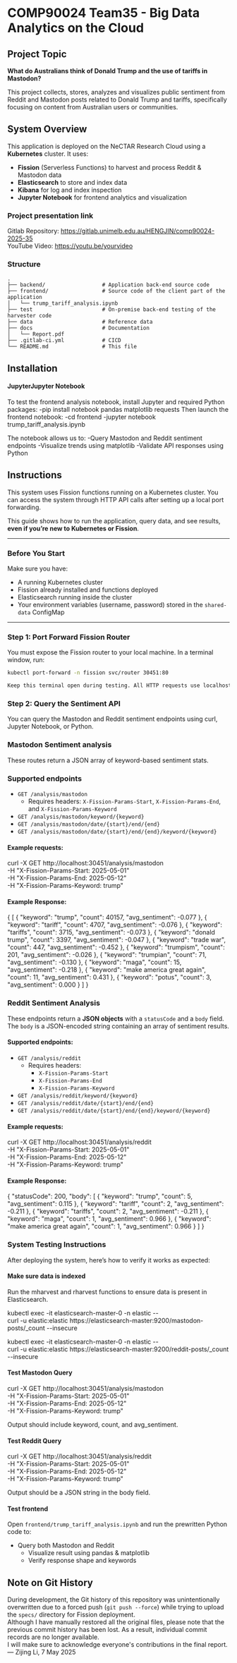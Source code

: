 # COMP90024 Team35 - Big Data Analytics on the Cloud

## Project Topic
**What do Australians think of Donald Trump and the use of tariffs in Mastodon?**

This project collects, stores, analyzes and visualizes public sentiment from Reddit and Mastodon posts related to Donald Trump and tariffs, specifically focusing on content from Australian users or communities.

## System Overview
This application is deployed on the NeCTAR Research Cloud using a **Kubernetes** cluster. It uses:

- **Fission** (Serverless Functions) to harvest and process Reddit & Mastodon data
- **Elasticsearch** to store and index data
- **Kibana** for log and index inspection
- **Jupyter Notebook** for frontend analytics and visualization

### Project presentation link
Gitlab Repository: https://gitlab.unimelb.edu.au/HENGJIN/comp90024-2025-35  
YouTube Video: https://youtu.be/yourvideo  

### Structure
```
.
├── backend/                  # Application back-end source code
├── frontend/                 # Source code of the client part of the application
│   └── trump_tariff_analysis.ipynb  
├── test                      # On-premise back-end testing of the harvester code
├── data                      # Reference data
├── docs                      # Documentation
│   └── Report.pdf
├── .gitlab-ci.yml            # CICD
└── README.md                 # This file
```

## Installation

#### JupyterJupyter Notebook

To test the frontend analysis notebook, install Jupyter and required Python packages:
  -pip install notebook pandas matplotlib requests
Then launch the frontend notebook:
  -cd frontend
  -jupyter notebook trump_tariff_analysis.ipynb

The notebook allows us to:
  -Query Mastodon and Reddit sentiment endpoints
  -Visualize trends using matplotlib
  -Validate API responses using Python

## Instructions
This system uses Fission functions running on a Kubernetes cluster. You can access the system through HTTP API calls after setting up a local port forwarding.

This guide shows how to run the application, query data, and see results, **even if you’re new to Kubernetes or Fission**.

---
### Before You Start

Make sure you have:

- A running Kubernetes cluster
- Fission already installed and functions deployed
- Elasticsearch running inside the cluster
- Your environment variables (username, password) stored in the `shared-data` ConfigMap

---

### Step 1: Port Forward Fission Router
You must expose the Fission router to your local machine. In a terminal window, run:

```bash
kubectl port-forward -n fission svc/router 30451:80

Keep this terminal open during testing. All HTTP requests use localhost:30451.
```

### Step 2: Query the Sentiment API
You can query the Mastodon and Reddit sentiment endpoints using curl, Jupyter Notebook, or Python.


### Mastodon Sentiment analysis
These routes return a JSON array of keyword-based sentiment stats.

### Supported endpoints
- `GET /analysis/mastodon`
  - Requires headers: `X-Fission-Params-Start`, `X-Fission-Params-End`, and `X-Fission-Params-Keyword`
- `GET /analysis/mastodon/keyword/{keyword}`
- `GET /analysis/mastodon/date/{start}/end/{end}`
- `GET /analysis/mastodon/date/{start}/end/{end}/keyword/{keyword}`

#### Example requests:
curl -X GET http://localhost:30451/analysis/mastodon \
  -H "X-Fission-Params-Start: 2025-05-01" \
  -H "X-Fission-Params-End: 2025-05-12" \
  -H "X-Fission-Params-Keyword: trump"

#### Example Response:
 { [
  { "keyword": "trump", "count": 40157, "avg_sentiment": -0.077 },
  { "keyword": "tariff", "count": 4707, "avg_sentiment": -0.076 },
  { "keyword": "tariffs", "count": 3715, "avg_sentiment": -0.073 },
  { "keyword": "donald trump", "count": 3397, "avg_sentiment": -0.047 },
  { "keyword": "trade war", "count": 447, "avg_sentiment": -0.452 },
  { "keyword": "trumpism", "count": 201, "avg_sentiment": -0.026 },
  { "keyword": "trumpian", "count": 71, "avg_sentiment": -0.130 },
  { "keyword": "maga", "count": 15, "avg_sentiment": -0.218 },
  { "keyword": "make america great again", "count": 11, "avg_sentiment": 0.431 },
  { "keyword": "potus", "count": 3, "avg_sentiment": 0.000 }
]
 }

### Reddit Sentiment Analysis

These endpoints return a **JSON objects** with a `statusCode` and a `body` field. The `body` is a JSON-encoded string containing an array of sentiment results.

#### Supported endpoints:

- `GET /analysis/reddit`
  - Requires headers:
    - `X-Fission-Params-Start`
    - `X-Fission-Params-End`
    - `X-Fission-Params-Keyword`
- `GET /analysis/reddit/keyword/{keyword}`
- `GET /analysis/reddit/date/{start}/end/{end}`
- `GET /analysis/reddit/date/{start}/end/{end}/keyword/{keyword}`

#### Example requests:
curl -X GET http://localhost:30451/analysis/reddit \
  -H "X-Fission-Params-Start: 2025-05-01" \
  -H "X-Fission-Params-End: 2025-05-12" \
  -H "X-Fission-Params-Keyword: trump"


#### Example Response:
{
  "statusCode": 200,
  "body": [
    { "keyword": "trump", "count": 5, "avg_sentiment": 0.115 },
    { "keyword": "tariff", "count": 2, "avg_sentiment": -0.211 },
    { "keyword": "tariffs", "count": 2, "avg_sentiment": -0.211 },
    { "keyword": "maga", "count": 1, "avg_sentiment": 0.966 },
    { "keyword": "make america great again", "count": 1, "avg_sentiment": 0.966 }
  ]
}
### System Testing Instructions
After deploying the system, here’s how to verify it works as expected:

#### Make sure data is indexed
Run the mharvest and rharvest functions to ensure data is present in Elasticsearch.

kubectl exec -it elasticsearch-master-0 -n elastic -- \
  curl -u elastic:elastic https://elasticsearch-master:9200/mastodon-posts/_count --insecure

kubectl exec -it elasticsearch-master-0 -n elastic -- \
  curl -u elastic:elastic https://elasticsearch-master:9200/reddit-posts/_count --insecure

####  Test Mastodon Query
curl -X GET http://localhost:30451/analysis/mastodon \
  -H "X-Fission-Params-Start: 2025-05-01" \
  -H "X-Fission-Params-End: 2025-05-12" \
  -H "X-Fission-Params-Keyword: trump"

Output should include keyword, count, and avg_sentiment.

#### Test Reddit Query
curl -X GET http://localhost:30451/analysis/reddit \
  -H "X-Fission-Params-Start: 2025-05-01" \
  -H "X-Fission-Params-End: 2025-05-12" \
  -H "X-Fission-Params-Keyword: trump"

Output should be a JSON string in the body field.

#### Test frontend
Open `frontend/trump_tariff_analysis.ipynb` and run the prewritten Python code to:
  - Query both Mastodon and Reddit
	-	Visualize result using pandas & matplotlib
	-	Verify response shape and keywords


## Note on Git History
During development, the Git history of this repository was unintentionally overwritten due to a forced push (`git push --force`) while trying to upload the `specs/` directory for Fission deployment.  
Although I have manually restored all the original files, please note that the previous commit history has been lost. As a result, individual commit records are no longer available.  
I will make sure to acknowledge everyone's contributions in the final report.  
— Zijing Li, 7 May 2025
